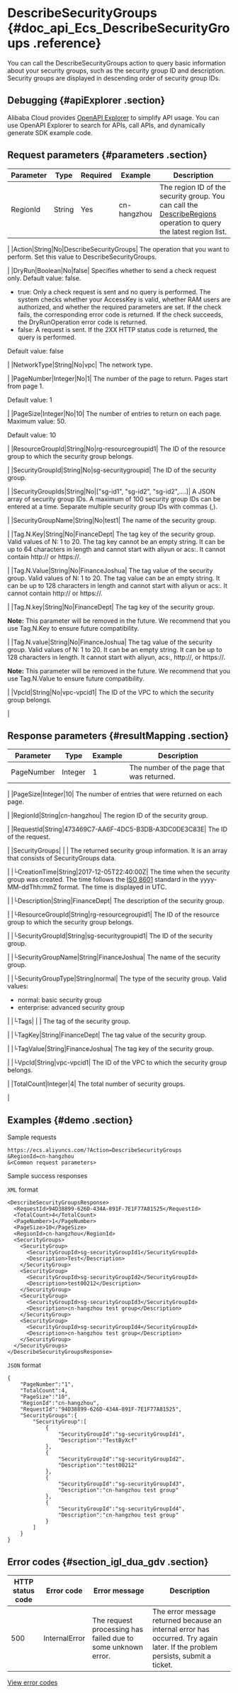 # DescribeSecurityGroups {#doc_api_Ecs_DescribeSecurityGroups .reference}

You can call the DescribeSecurityGroups action to query basic information about your security groups, such as the security group ID and description. Security groups are displayed in descending order of security group IDs.

## Debugging {#apiExplorer .section}

Alibaba Cloud provides [OpenAPI Explorer](https://api.aliyun.com/#product=Ecs&api=DescribeSecurityGroups) to simplify API usage. You can use OpenAPI Explorer to search for APIs, call APIs, and dynamically generate SDK example code.

## Request parameters {#parameters .section}

|Parameter|Type|Required|Example|Description|
|---------|----|--------|-------|-----------|
|RegionId|String|Yes|cn-hangzhou| The region ID of the security group. You can call the [DescribeRegions](~~25609~~) operation to query the latest region list.

 |
|Action|String|No|DescribeSecurityGroups| The operation that you want to perform. Set this value to DescribeSecurityGroups.

 |
|DryRun|Boolean|No|false| Specifies whether to send a check request only. Default value: false.

 -   true: Only a check request is sent and no query is performed. The system checks whether your AccessKey is valid, whether RAM users are authorized, and whether the required parameters are set. If the check fails, the corresponding error code is returned. If the check succeeds, the DryRunOperation error code is returned.
-   false: A request is sent. If the 2XX HTTP status code is returned, the query is performed.

 Default value: false

 |
|NetworkType|String|No|vpc| The network type.

 |
|PageNumber|Integer|No|1| The number of the page to return. Pages start from page 1.

 Default value: 1

 |
|PageSize|Integer|No|10| The number of entries to return on each page. Maximum value: 50.

 Default value: 10

 |
|ResourceGroupId|String|No|rg-resourcegroupid1| The ID of the resource group to which the security group belongs.

 |
|SecurityGroupId|String|No|sg-securitygroupid| The ID of the security group.

 |
|SecurityGroupIds|String|No|\["sg-id1", "sg-id2", "sg-id2",....\]| A JSON array of security group IDs. A maximum of 100 security group IDs can be entered at a time. Separate multiple security group IDs with commas \(,\).

 |
|SecurityGroupName|String|No|test1| The name of the security group.

 |
|Tag.N.Key|String|No|FinanceDept| The tag key of the security group. Valid values of N: 1 to 20. The tag key cannot be an empty string. It can be up to 64 characters in length and cannot start with aliyun or acs:. It cannot contain http:// or https://.

 |
|Tag.N.Value|String|No|FinanceJoshua| The tag value of the security group. Valid values of N: 1 to 20. The tag value can be an empty string. It can be up to 128 characters in length and cannot start with aliyun or acs:. It cannot contain http:// or https://.

 |
|Tag.N.key|String|No|FinanceDept| The tag key of the security group.

 **Note:** This parameter will be removed in the future. We recommend that you use Tag.N.Key to ensure future compatibility.

 |
|Tag.N.value|String|No|FinanceJoshua| The tag value of the security group. Valid values of N: 1 to 20. It can be an empty string. It can be up to 128 characters in length. It cannot start with aliyun, acs:, http://, or https://.

 **Note:** This parameter will be removed in the future. We recommend that you use Tag.N.Value to ensure future compatibility.

 |
|VpcId|String|No|vpc-vpcid1| The ID of the VPC to which the security group belongs.

 |

## Response parameters {#resultMapping .section}

|Parameter|Type|Example|Description|
|---------|----|-------|-----------|
|PageNumber|Integer|1| The number of the page that was returned.

 |
|PageSize|Integer|10| The number of entries that were returned on each page.

 |
|RegionId|String|cn-hangzhou| The region ID of the security group.

 |
|RequestId|String|473469C7-AA6F-4DC5-B3DB-A3DC0DE3C83E| The ID of the request.

 |
|SecurityGroups| | | The returned security group information. It is an array that consists of SecurityGroups data.

 |
|└CreationTime|String|2017-12-05T22:40:00Z| The time when the security group was created. The time follows the [ISO 8601](~~25696~~) standard in the yyyy-MM-ddThh:mmZ format. The time is displayed in UTC.

 |
|└Description|String|FinanceDept| The description of the security group.

 |
|└ResourceGroupId|String|rg-resourcegroupid1| The ID of the resource group to which the security group belongs.

 |
|└SecurityGroupId|String|sg-securitygroupid1| The ID of the security group.

 |
|└SecurityGroupName|String|FinanceJoshua| The name of the security group.

 |
|└SecurityGroupType|String|normal| The type of the security group. Valid values:

 -   normal: basic security group
-   enterprise: advanced security group

 |
|└Tags| | | The tag of the security group.

 |
|└TagKey|String|FinanceDept| The tag value of the security group.

 |
|└TagValue|String|FinanceJoshua| The tag key of the security group.

 |
|└VpcId|String|vpc-vpcid1| The ID of the VPC to which the security group belongs.

 |
|TotalCount|Integer|4| The total number of security groups.

 |

## Examples {#demo .section}

Sample requests

``` {#request_demo}
https://ecs.aliyuncs.com/?Action=DescribeSecurityGroups
&RegionId=cn-hangzhou
&<Common request parameters>
```

Sample success responses

`XML` format

``` {#xml_return_success_demo}
<DescribeSecurityGroupsResponse>
  <RequestId>94D38899-626D-434A-891F-7E1F77A81525</RequestId>
  <TotalCount>4</TotalCount>
  <PageNumber>1</PageNumber>
  <PageSize>10</PageSize>
  <RegionId>cn-hangzhou</RegionId>
  <SecurityGroups>
    <SecurityGroup>
      <SecurityGroupId>sg-securityGroupId1</SecurityGroupId>
      <Description>Test</Description>
    </SecurityGroup>
    <SecurityGroup>
      <SecurityGroupId>sg-securityGroupId2</SecurityGroupId>
      <Description>test00212</Description>
    </SecurityGroup>
    <SecurityGroup>
      <SecurityGroupId>sg-securityGroupId3</SecurityGroupId>
      <Description>cn-hangzhou test group</Description>
    </SecurityGroup>
    <SecurityGroup>
      <SecurityGroupId>sg-securityGroupId4</SecurityGroupId>
      <Description>cn-hangzhou test group</Description>
    </SecurityGroup>
  </SecurityGroups>
</DescribeSecurityGroupsResponse>
```

`JSON` format

``` {#json_return_success_demo}
{
	"PageNumber":"1",
	"TotalCount":4,
	"PageSize":"10",
	"RegionId":"cn-hangzhou",
	"RequestId":"94D38899-626D-434A-891F-7E1F77A81525",
	"SecurityGroups":{
		"SecurityGroup":[
			{
				"SecurityGroupId":"sg-securityGroupId1",
				"Description":"TestByXcf"
			},
			{
				"SecurityGroupId":"sg-securityGroupId2",
				"Description":"test00212"
			},
			{
				"SecurityGroupId":"sg-securityGroupId3",
				"Description":"cn-hangzhou test group"
			},
			{
				"SecurityGroupId":"sg-securityGroupId4",
				"Description":"cn-hangzhou test group"
			}
		]
	}
}
```

## Error codes {#section_igl_dua_gdv .section}

|HTTP status code|Error code|Error message|Description|
|----------------|----------|-------------|-----------|
|500|InternalError|The request processing has failed due to some unknown error.|The error message returned because an internal error has occurred. Try again later. If the problem persists, submit a ticket.|

[View error codes](https://error-center.aliyun.com/status/product/Ecs)

